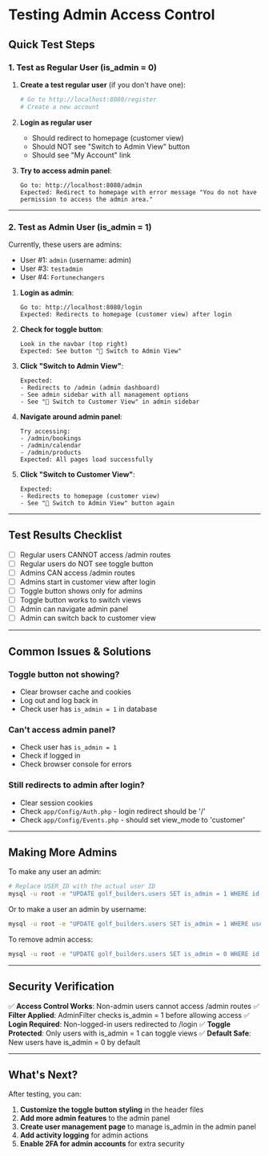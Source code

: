 # Testing Admin Access Control

## Quick Test Steps

### 1. Test as Regular User (is_admin = 0)

1. **Create a test regular user** (if you don't have one):
   ```bash
   # Go to http://localhost:8080/register
   # Create a new account
   ```

2. **Login as regular user**
   - Should redirect to homepage (customer view)
   - Should NOT see "Switch to Admin View" button
   - Should see "My Account" link

3. **Try to access admin panel**:
   ```
   Go to: http://localhost:8080/admin
   Expected: Redirect to homepage with error message "You do not have permission to access the admin area."
   ```

---

### 2. Test as Admin User (is_admin = 1)

Currently, these users are admins:
- User #1: `admin` (username: admin)
- User #3: `testadmin`
- User #4: `Fortunechangers`

1. **Login as admin**:
   ```
   Go to: http://localhost:8080/login
   Expected: Redirects to homepage (customer view) after login
   ```

2. **Check for toggle button**:
   ```
   Look in the navbar (top right)
   Expected: See button "🔄 Switch to Admin View"
   ```

3. **Click "Switch to Admin View"**:
   ```
   Expected: 
   - Redirects to /admin (admin dashboard)
   - See admin sidebar with all management options
   - See "🔄 Switch to Customer View" in admin sidebar
   ```

4. **Navigate around admin panel**:
   ```
   Try accessing:
   - /admin/bookings
   - /admin/calendar
   - /admin/products
   Expected: All pages load successfully
   ```

5. **Click "Switch to Customer View"**:
   ```
   Expected: 
   - Redirects to homepage (customer view)
   - See "🔄 Switch to Admin View" button again
   ```

---

## Test Results Checklist

- [ ] Regular users CANNOT access /admin routes
- [ ] Regular users do NOT see toggle button
- [ ] Admins CAN access /admin routes
- [ ] Admins start in customer view after login
- [ ] Toggle button shows only for admins
- [ ] Toggle button works to switch views
- [ ] Admin can navigate admin panel
- [ ] Admin can switch back to customer view

---

## Common Issues & Solutions

### Toggle button not showing?
- Clear browser cache and cookies
- Log out and log back in
- Check user has `is_admin = 1` in database

### Can't access admin panel?
- Check user has `is_admin = 1`
- Check if logged in
- Check browser console for errors

### Still redirects to admin after login?
- Clear session cookies
- Check `app/Config/Auth.php` - login redirect should be '/'
- Check `app/Config/Events.php` - should set view_mode to 'customer'

---

## Making More Admins

To make any user an admin:

```bash
# Replace USER_ID with the actual user ID
mysql -u root -e "UPDATE golf_builders.users SET is_admin = 1 WHERE id = USER_ID;"
```

Or to make a user an admin by username:

```bash
mysql -u root -e "UPDATE golf_builders.users SET is_admin = 1 WHERE username = 'username_here';"
```

To remove admin access:

```bash
mysql -u root -e "UPDATE golf_builders.users SET is_admin = 0 WHERE id = USER_ID;"
```

---

## Security Verification

✅ **Access Control Works**: Non-admin users cannot access /admin routes
✅ **Filter Applied**: AdminFilter checks is_admin = 1 before allowing access
✅ **Login Required**: Non-logged-in users redirected to /login
✅ **Toggle Protected**: Only users with is_admin = 1 can toggle views
✅ **Default Safe**: New users have is_admin = 0 by default

---

## What's Next?

After testing, you can:
1. **Customize the toggle button styling** in the header files
2. **Add more admin features** to the admin panel
3. **Create user management page** to manage is_admin in the admin panel
4. **Add activity logging** for admin actions
5. **Enable 2FA for admin accounts** for extra security

